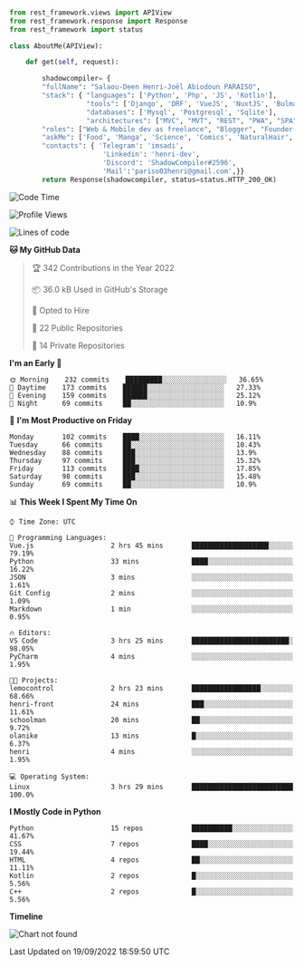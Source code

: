 ###
```python
from rest_framework.views import APIView
from rest_framework.response import Response
from rest_framework import status

class AboutMe(APIView):

    def get(self, request):

        shadowcompiler= {
        "fullName": "Salaou-Deen Henri-Joël Abiodoun PARAISO",
        "stack": { "languages": ['Python', 'Php', 'JS', 'Kotlin'],
                   "tools": ['Django', 'DRF', 'VueJS', 'NuxtJS', 'Bulma', 'Beufy'],
                   "databases": ['Mysql', 'Postgresql', 'Sqlite'],
                   "architectures": ["MVC", "MVT", "REST", "PWA", "SPA"]},        
        "roles": ["Web & Mobile dev as freelance", "Blogger", "Founder at @henrid3v", "Mentor"],
        "askMe": ['Food', 'Manga', 'Science', 'Comics', 'NaturalHair', 'Photography', 'Tech', 'Programming'],
        "contacts": { 'Telegram': 'imsadi',
                       'Linkedin': 'henri-dev',
                       'Discord': 'ShadowCompiler#2596',
                       'Mail':'pariso03henri@gmail.com',}}
        return Response(shadowcompiler, status=status.HTTP_200_OK)

```                    

<!--START_SECTION:waka-->
![Code Time](http://img.shields.io/badge/Code%20Time-350%20hrs%2024%20mins-blue)

![Profile Views](http://img.shields.io/badge/Profile%20Views-0-blue)

![Lines of code](https://img.shields.io/badge/From%20Hello%20World%20I%27ve%20Written-56%20Thousand%20lines%20of%20code-blue)

**🐱 My GitHub Data** 

> 🏆 342 Contributions in the Year 2022
 > 
> 📦 36.0 kB Used in GitHub's Storage 
 > 
> 💼 Opted to Hire
 > 
> 📜 22 Public Repositories 
 > 
> 🔑 14 Private Repositories  
 > 
**I'm an Early 🐤** 

```text
🌞 Morning    232 commits    █████████░░░░░░░░░░░░░░░░   36.65% 
🌆 Daytime    173 commits    ██████░░░░░░░░░░░░░░░░░░░   27.33% 
🌃 Evening    159 commits    ██████░░░░░░░░░░░░░░░░░░░   25.12% 
🌙 Night      69 commits     ██░░░░░░░░░░░░░░░░░░░░░░░   10.9%

```
📅 **I'm Most Productive on Friday** 

```text
Monday       102 commits    ████░░░░░░░░░░░░░░░░░░░░░   16.11% 
Tuesday      66 commits     ██░░░░░░░░░░░░░░░░░░░░░░░   10.43% 
Wednesday    88 commits     ███░░░░░░░░░░░░░░░░░░░░░░   13.9% 
Thursday     97 commits     ███░░░░░░░░░░░░░░░░░░░░░░   15.32% 
Friday       113 commits    ████░░░░░░░░░░░░░░░░░░░░░   17.85% 
Saturday     98 commits     ███░░░░░░░░░░░░░░░░░░░░░░   15.48% 
Sunday       69 commits     ██░░░░░░░░░░░░░░░░░░░░░░░   10.9%

```


📊 **This Week I Spent My Time On** 

```text
⌚︎ Time Zone: UTC

💬 Programming Languages: 
Vue.js                   2 hrs 45 mins       ███████████████████░░░░░░   79.19% 
Python                   33 mins             ████░░░░░░░░░░░░░░░░░░░░░   16.22% 
JSON                     3 mins              ░░░░░░░░░░░░░░░░░░░░░░░░░   1.61% 
Git Config               2 mins              ░░░░░░░░░░░░░░░░░░░░░░░░░   1.09% 
Markdown                 1 min               ░░░░░░░░░░░░░░░░░░░░░░░░░   0.95%

🔥 Editors: 
VS Code                  3 hrs 25 mins       ████████████████████████░   98.05% 
PyCharm                  4 mins              ░░░░░░░░░░░░░░░░░░░░░░░░░   1.95%

🐱‍💻 Projects: 
lemocontrol              2 hrs 23 mins       █████████████████░░░░░░░░   68.66% 
henri-front              24 mins             ███░░░░░░░░░░░░░░░░░░░░░░   11.61% 
schoolman                20 mins             ██░░░░░░░░░░░░░░░░░░░░░░░   9.72% 
olanike                  13 mins             █░░░░░░░░░░░░░░░░░░░░░░░░   6.37% 
henri                    4 mins              ░░░░░░░░░░░░░░░░░░░░░░░░░   1.95%

💻 Operating System: 
Linux                    3 hrs 29 mins       █████████████████████████   100.0%

```

**I Mostly Code in Python** 

```text
Python                   15 repos            ██████████░░░░░░░░░░░░░░░   41.67% 
CSS                      7 repos             ████░░░░░░░░░░░░░░░░░░░░░   19.44% 
HTML                     4 repos             ██░░░░░░░░░░░░░░░░░░░░░░░   11.11% 
Kotlin                   2 repos             █░░░░░░░░░░░░░░░░░░░░░░░░   5.56% 
C++                      2 repos             █░░░░░░░░░░░░░░░░░░░░░░░░   5.56%

```


**Timeline**

![Chart not found](https://raw.githubusercontent.com/shadowcompiler/shadowcompiler/main/charts/bar_graph.png) 


 Last Updated on 19/09/2022 18:59:50 UTC
<!--END_SECTION:waka-->
